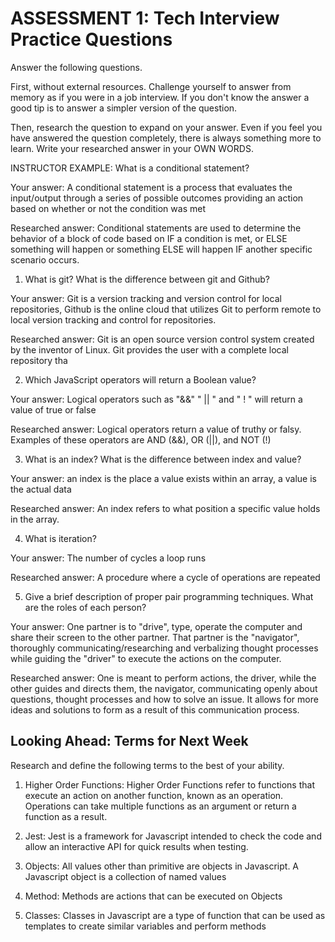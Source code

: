 # ASSESSMENT 1: Tech Interview Practice Questions
Answer the following questions.

First, without external resources. Challenge yourself to answer from memory as if you were in a job interview. If you don't know the answer a good tip is to answer a simpler version of the question.

Then, research the question to expand on your answer. Even if you feel you have answered the question completely, there is always something more to learn. Write your researched answer in your OWN WORDS.

INSTRUCTOR EXAMPLE: What is a conditional statement?

  Your answer: A conditional statement is a process that evaluates the input/output through a series of possible outcomes providing an action based on whether or not the condition was met

  Researched answer: Conditional statements are used to determine the behavior of a block of code  based on IF a condition is met, or ELSE something will happen or something ELSE will happen IF another specific scenario occurs.



1. What is git? What is the difference between git and Github?

  Your answer: Git is a version tracking and version control for local repositories, Github is the online cloud that utilizes Git to perform remote to local version tracking and control for repositories. 

  Researched answer: Git is an open source version control system created by the inventor of Linux. Git provides the user with a complete local repository tha



2. Which JavaScript operators will return a Boolean value?

  Your answer: Logical operators such as "&&" " || " and " ! " will return a value of true or false 

  Researched answer: Logical operators return a value of truthy or falsy. Examples of these operators are AND (&&), OR (||), and NOT (!) 



3. What is an index? What is the difference between index and value?

  Your answer: an index is the place a value exists within an array, a value is the actual data  

  Researched answer: An index refers to what position a specific value holds in the array.

 

4. What is iteration?

  Your answer: The number of cycles a loop runs 

  Researched answer: A procedure where a cycle of operations are repeated 



5. Give a brief description of proper pair programming techniques. What are the roles of each person?

  Your answer: One partner is to "drive", type, operate the computer and share their screen to the other partner. That partner is the "navigator", thoroughly communicating/researching and verbalizing thought processes while guiding the "driver" to execute the actions on the computer. 

  Researched answer: One is meant to perform actions, the driver, while the other guides and directs them, the navigator, communicating openly about questions, thought processes and how to solve an issue. It allows for more ideas and solutions to form as a result of this communication process.
 


## Looking Ahead: Terms for Next Week

Research and define the following terms to the best of your ability.

1. Higher Order Functions: Higher Order Functions refer to functions that execute an action on another function, known as an operation. Operations can take multiple functions as an argument or return a function as a result. 

2. Jest: Jest is a framework for Javascript intended to check the code and allow an interactive API for quick results when testing. 

3. Objects: All values other than primitive are objects in Javascript. A Javascript object is a collection of named values

4. Method: Methods are actions that can be executed on Objects

5. Classes: Classes in Javascript are a type of function that can be used as templates to create similar variables and perform methods
